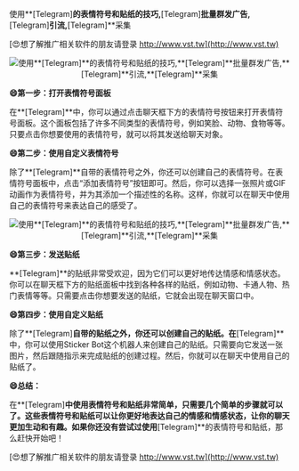 使用**[Telegram]**的表情符号和贴纸的技巧,**[Telegram]**批量群发广告,**[Telegram]**引流,**[Telegram]**采集

[😍想了解推广相关软件的朋友请登录 http://www.vst.tw](http://www.vst.tw)

 <center><img src="https://vst.tw/MP4/tuiguang/png/4.png" alt="使用**[Telegram]**的表情符号和贴纸的技巧,**[Telegram]**批量群发广告,**[Telegram]**引流,**[Telegram]**采集"></center>

**😄第一步：打开表情符号面板**

在**[Telegram]**中，你可以通过点击聊天框下方的表情符号按钮来打开表情符号面板。这个面板包括了许多不同类型的表情符号，例如笑脸、动物、食物等等。只要点击你想要使用的表情符号，就可以将其发送给聊天对象。

**😄第二步：使用自定义表情符号**

除了**[Telegram]**自带的表情符号之外，你还可以创建自己的表情符号。在表情符号面板中，点击“添加表情符号”按钮即可。然后，你可以选择一张照片或GIF动画作为表情符号，并为其添加一个描述性的名称。这样，你就可以在聊天中使用自己的表情符号来表达自己的感受了。

 <center><img src="https://vst.tw/MP4/tuiguang/png/7.png" alt="使用**[Telegram]**的表情符号和贴纸的技巧,**[Telegram]**批量群发广告,**[Telegram]**引流,**[Telegram]**采集"></center>

**😄第三步：发送贴纸**

**[Telegram]**的贴纸非常受欢迎，因为它们可以更好地传达情感和情感状态。你可以在聊天框下方的贴纸面板中找到各种各样的贴纸，例如动物、卡通人物、热门表情等等。只需要点击你想要发送的贴纸，它就会出现在聊天窗口中。

**😄第四步：使用自定义贴纸**

除了**[Telegram]**自带的贴纸之外，你还可以创建自己的贴纸。在**[Telegram]**中，你可以使用Sticker Bot这个机器人来创建自己的贴纸。只需要向它发送一张图片，然后跟随指示来完成贴纸的创建过程。然后，你就可以在聊天中使用自己的贴纸了。

**😄总结：**

在**[Telegram]**中使用表情符号和贴纸非常简单，只需要几个简单的步骤就可以了。这些表情符号和贴纸可以让你更好地表达自己的情感和情感状态，让你的聊天更加生动和有趣。如果你还没有尝试过使用**[Telegram]**的表情符号和贴纸，那么赶快开始吧！

[😍想了解推广相关软件的朋友请登录 http://www.vst.tw](http://www.vst.tw)




